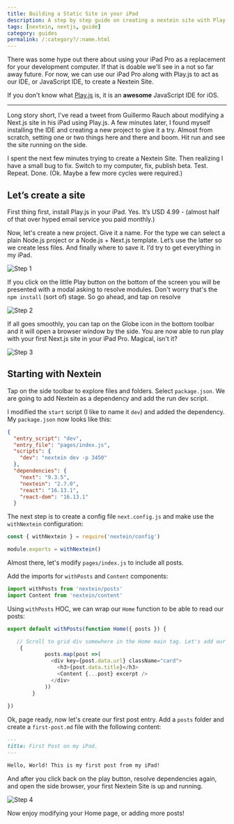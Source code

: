```yaml
---
title: Building a Static Site in your iPad
description: A step by step guide on creating a nextein site with Play.js.
tags: [nextein, nextjs, guide]
category: guides
permalink: /:category?/:name.html
---
```


There was some hype out there about using your iPad Pro as a replacement for your development computer. If that is doable we'll see in a not so far away future. For now, we can use our iPad Pro along with Play.js to act as our IDE, or JavaScript IDE, to create a Nextein Site. 

If you don't know what [Play.js](https://playdotjs.com/) is, it is an **awesome** JavaScript  IDE for iOS.

---

Long story short, I've read a tweet from Guillermo Rauch about modifying a Next.js site in his iPad using Play.js.
A few minutes later, I found myself installing the IDE and creating a new project to give it a try. Almost from scratch, setting one or two things here and there and boom. Hit run and see the site running on the side. 

I spent the next few minutes trying to create a Nextein Site. Then realizing I have a small bug to fix. Switch to my computer, fix, publish beta. Test. Repeat. Done. (Ok. Maybe a few more cycles were required.)

## Let’s create a site

First thing first, install Play.js in your iPad. Yes. It’s USD 4.99 - (almost half of that over hyped email service you paid monthly.) 

Now, let's create a new project. Give it a name. For the type we can select a plain Node.js project or a Node.js + Next.js template. Let’s use the latter so we create less files. 
And finally where to save it. I’d try to get everything in my iPad.

![Step 1](/post-assets/play-001.png)

If you click on the little Play button on the bottom of the screen you will be presented with a modal asking to resolve modules. Don't worry that's the `npm install` (sort of) stage. So go ahead, and tap on resolve

![Step 2](/post-assets/play-002.png)

If all goes smoothly, you can tap on the Globe icon in the bottom toolbar and it will open a browser window by the side. You are now able to run play with your first Next.js site in your iPad Pro. Magical, isn't it?

![Step 3](/post-assets/play-003.png)

## Starting with Nextein

Tap on the side toolbar to explore files and folders. Select `package.json`. We are going to add Nextein as a dependency and add the run dev script.

I modified the `start` script (I like to name it `dev`) and added the dependency. My `package.json` now looks like this: 

```json
{
  "entry_script": "dev",
  "entry_file": "pages/index.js",
  "scripts": {
    "dev": "nextein dev -p 3450"
  },
  "dependencies": {
    "next": "9.3.5",
    "nextein": "2.7.0",
    "react": "16.13.1",
    "react-dom": "16.13.1"
  }
```

The next step is to create a config file `next.config.js` and make use the `withNextein` configuration:

```js
const { withNextein } = require('nextein/config')

module.exports = withNextein()
```

Almost there, let's modify `pages/index.js` to include all posts.

Add the imports for `withPosts` and `Content` components:

```js
import withPosts from 'nextein/posts'
import Content from 'nextein/content'

```

Using `withPosts` HOC, we can wrap our `Home` function to be able to read our posts:

```js
export default withPosts(function Home({ posts }) {

   // Scroll to grid div somewhere in the Home main tag. Let's add our posts
	{
            posts.map(post =>(
              <div key={post.data.url} className="card">
                <h3>{post.data.title}</h3>
                <Content {...post} excerpt />
              </div>
            ))
        }
          
})
```

Ok, page ready, now let's create our first post entry. Add a `posts` folder and create a `first-post.md` file with the following content:

```md
---
title: First Post on my iPad.
---

Hello, World! This is my first post from my iPad!

```` 

And after you click back on the play button, resolve dependencies again, and open the side browser, your first Nextein Site is up and running. 

![Step 4](/post-assets/play-004.png)

Now enjoy modifying your Home page, or adding more posts!

